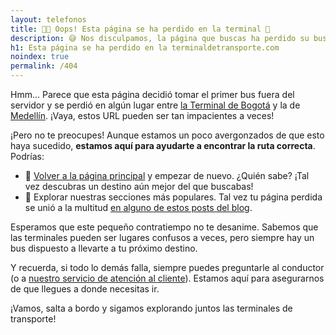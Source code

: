 ```yaml
---
layout: telefonos
title: 🚌🚫 Oops! Esta página se ha perdido en la terminal 🚏
description: 😅 Nos disculpamos, la página que buscas ha perdido su bus. ¡No te preocupes, podemos ayudarte a encontrar la ruta correcta! 🚏🔍
h1: Esta página se ha perdido en la terminaldetransporte.com
noindex: true
permalink: /404
---
```

Hmm... Parece que esta página decidió tomar el primer bus fuera del servidor y se perdió en algún lugar entre [la Terminal de Bogotá]({{site.baseurl}}/terminal-de-bogota) y la de [Medellín]({{site.baseurl}}/terminal-de-medellin). ¡Vaya, estos URL pueden ser tan impacientes a veces!

¡Pero no te preocupes! Aunque estamos un poco avergonzados de que esto haya sucedido, **estamos aquí para ayudarte a encontrar la ruta correcta**. Podrías:

* 🔄 [Volver a la página principal](/) y empezar de nuevo. ¿Quién sabe? ¡Tal vez descubras un destino aún mejor del que buscabas!
* 🚌 Explorar nuestras secciones más populares. Tal vez tu página perdida se unió a la multitud [en alguno de estos posts del blog]({{site.baseurl}}/blog).

Esperamos que este pequeño contratiempo no te desanime. Sabemos que las terminales pueden ser lugares confusos a veces, pero siempre hay un bus dispuesto a llevarte a tu próximo destino.

Y recuerda, si todo lo demás falla, siempre puedes preguntarle al conductor (o a [nuestro servicio de atención al cliente]({{site.baseurl}}/contacto)). Estamos aquí para asegurarnos de que llegues a donde necesitas ir.

¡Vamos, salta a bordo y sigamos explorando juntos las terminales de transporte!
